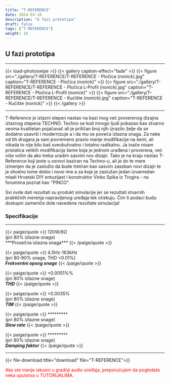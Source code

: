 ```yaml
---
title: "T-REFERENCE"
date: 2024-03-18
description: "U fazi prototipa"
draft: false
tags: ["T-REFERENCE"]
weight: 10
---
```

## U fazi prototipa

<hr>
{{< load-photoswipe >}}
{{< gallery caption-effect="fade" >}}
  {{< figure src="./gallery/T-REFERENCE/T-REFERENCE - Pločica (nonick).jpg" caption="T-REFERENCE - Pločica (nonick)" >}}
  {{< figure src="./gallery/T-REFERENCE/T-REFERENCE - Pločica L-Profil (nonick).jpg" caption="T-REFERENCE - Pločica L-Profil (nonick)" >}}
  {{< figure src="./gallery/T-REFERENCE/T-REFERENCE - Kućište (nonick).jpg" caption="T-REFERENCE - Kućište (nonick)" >}}
{{< /gallery >}}
<hr>

T-Reference je izlazni stepen nastao na bazi mog već proverenog dizajna izlaznog stepena TECHNO. Techno se kod mnogo ljudi pokazao kao stvarno veoma kvalitetan pojačavač ali je priličan broj njih izrazilo želje da se dodatno usavrši i modernizuje a i da mu se poveća izlazna snaga. Za neke od tih drugara ja sam povremeno pravio manje modifikacije na šemi, ali nikada to nije bilo baš sveobuhvatno i totalno radikalno. Ja inače nisam pristalica velikih modifikacija šeme koja je jednom urađena i proverena, već više volim da ako treba uradim sasvim nov dizajn. Tako je na kraju nastao T-Reference koji jeste u osnovi baziran na Techno-u, ali je do te mere izmenjen da je zaslužio da bude tretiran kao sasvim zaseban novi dizajn te je shodno tome dobio i novo ime a za koje je zaslužan jedan izvanredan mladi Hrvatski DIY entuzijast i konstruktor Vinko Spika iz Trogira - na forumima poznat kao "PINCO".

Svi ovde dati rezultati su produkt simulacije jer se rezultati stvarnih praktičnih merenja napravljenog uređaja tek očekuju. Čim ti podaci budu dostupni zameniče dole navedene rezultate simulacija!

### Specifikacije
<hr>
{{< paige/quote >}}
120W/8Ω<br>(pri 80% izlazne snage)<br>***Prosečna izlazna snaga***
{{< /paige/quote >}}

{{< paige/quote >}}
4.5Hz-163kHz<br>(pri 80-90% snage, THD <0.01%)<br>***Frekventni opseg snage***
{{< /paige/quote >}}

{{< paige/quote >}}
<0.0051%%<br>(pri 80% izlazne snage)<br>***THD***
{{< /paige/quote >}}

{{< paige/quote >}}
<0.0035%<br>(pri 80% izlazne snage)<br>***TIM***
{{< /paige/quote >}}

{{< paige/quote >}}
*********<br>(pri 80% izlazne snage)<br>***Slew rate***
{{< /paige/quote >}}

{{< paige/quote >}}
*********<br>(pri 80% izlazne snage)<br>***Damping faktor***
{{< /paige/quote >}}
<hr>

{{< file-download title="download" file="T-REFERENCE">}}

<p style="color: red;" class="text-center">Ako ste manje iskusni u gradnji audio uređaja, preporučujem da pogledate neka uputstva u TUTORIJALIMA.</p>
